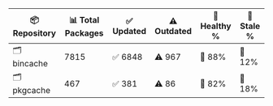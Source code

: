 | 📦 Repository | 📊 Total Packages | ✅ Updated | ⚠️ Outdated | 💚 Healthy % | 🔴 Stale % |
|---------------|-------------------|------------|-------------|-------------|------------|
| 🗂️ bincache | 7815 | ✅ 6848 | ⚠️ 967 | 💚 88% | 🔴 12% |
| 🗂️ pkgcache | 467 | ✅ 381 | ⚠️ 86 | 💚 82% | 🔴 18% |
